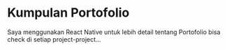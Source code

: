 # Kumpulan Portofolio 

Saya menggunakan React Native untuk lebih detail tentang Portofolio bisa check di setiap project-project...

